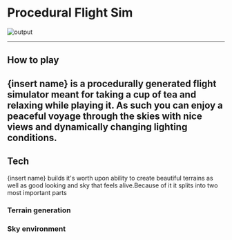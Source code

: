 # Procedural Flight Sim


![output](https://user-images.githubusercontent.com/123111159/218226197-74d5cdb9-a655-478f-bacc-36e009f5c10f.gif)

--- 
## How to play
{insert name} is a procedurally generated flight simulator meant for taking a cup of 
tea and relaxing while playing it. As such you can enjoy a peaceful voyage through the 
skies with nice views and dynamically changing lighting conditions.
---
## Tech
{insert name} builds it's worth upon ability to create beautiful terrains as well as good looking and sky 
that feels alive.Because of it it splits into two most important parts

### Terrain generation



### Sky environment
